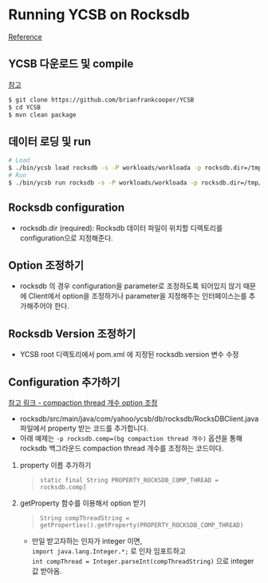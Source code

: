 # Running YCSB on Rocksdb
[Reference](https://github.com/brianfrankcooper/YCSB/tree/master/rocksdb)


## YCSB 다운로드 및 compile
[참고](https://github.com/Csoyee/documents/blob/master/Workload/YCSB_How_To_Start.md)

```bash
$ git clone https://github.com/brianfrankcooper/YCSB
$ cd YCSB
$ mvn clean package
```
    
## 데이터 로딩 및 run 

```bash
# Load  
$ ./bin/ycsb load rocksdb -s -P workloads/workloada -p rocksdb.dir=/tmp/ycsb-rocksdb-data
# Run   
$ ./bin/ycsb run rocksdb -s -P workloads/workloada -p rocksdb.dir=/tmp/ycsb-rocksdb-data      
```

## Rocksdb configuration  
- rocksdb.dir (required): Rocksdb 데이터 파일이 위치할 디렉토리를 configuration으로 지정해준다. 


## Option 조정하기
- rocksdb 의 경우 configuration을 parameter로 조정하도록 되어있지 않기 때문에 Client에서 option을 조정하거나 parameter을 지정해주는 인터페이스는를 추가해주어야 한다. 

## Rocksdb Version 조정하기
- YCSB root 디렉토리에서 pom.xml 에 지정된 rocksdb.version 변수 수정


## Configuration 추가하기 
[참고 링크 - compaction thread 개수 option 조정](https://github.com/Csoyee/YCSB/commit/c04863a2035e763c6b6751ec0b5034db93075a40)
- rocksdb/src/main/java/com/yahoo/ycsb/db/rocksdb/RocksDBClient.java 파일에서 property 받는 코드를 추가합니다.
- 아래 예제는 `-p rocksdb.comp=(bg compaction thread 개수)` 옵션을 통해 rocksdb 백그라운드 compaction thread 개수를 조정하는 코드이다.
1. property 이름 추가하기  
    > `static final String PROPERTY_ROCKSDB_COMP_THREAD = rocksdb.comp]`
2. getProperty 함수를 이용해서 option 받기  
    > `String compThreadString = getProperties().getProperty(PROPERTY_ROCKSDB_COMP_THREAD)`  
    - 만일 받고자하는 인자가 integer 이면,   
    `import java.lang.Integer.*;` 로 인자 임포트하고   
    `int compThread = Integer.parseInt(compThreadString)` 으로 integer 값 받아옴.
    
